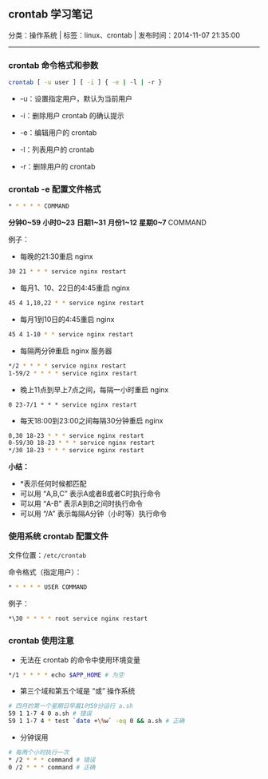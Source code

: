## crontab 学习笔记

分类：操作系统 | 标签：linux、crontab | 发布时间：2014-11-07 21:35:00

___

### crontab 命令格式和参数

```bash
crontab [ -u user ] [ -i ] { -e | -l | -r }
```

* -u：设置指定用户，默认为当前用户

* -i：删除用户 crontab 的确认提示

* -e：编辑用户的 crontab
* -l：列表用户的 crontab
* -r：删除用户的 crontab

### crontab -e 配置文件格式

```bash
* * * * * COMMAND
```

**分钟0~59** **小时0~23** **日期1~31** **月份1~12** **星期0~7** COMMAND

例子：

* 每晚的21:30重启 nginx
```bash
30 21 * * * service nginx restart
```

* 每月1、10、22日的4:45重启 nginx
```bash
45 4 1,10,22 * * service nginx restart
```

* 每月1到10日的4:45重启 nginx
```bash
45 4 1-10 * * service nginx restart
```

* 每隔两分钟重启 nginx 服务器
```bash
*/2 * * * * service nginx restart
1-59/2 * * * * service nginx restart
```

* 晚上11点到早上7点之间，每隔一小时重启 nginx
```
0 23-7/1 * * * service nginx restart
```

* 每天18:00到23:00之间每隔30分钟重启 nginx
```bash
0,30 18-23 * * * service nginx restart
0-59/30 18-23 * * * service nginx restart
*/30 18-23 * * * service nginx restart
```

**小结：**
* \*表示任何时候都匹配
* 可以用 “A,B,C” 表示A或者B或者C时执行命令
* 可以用 “A-B” 表示A到B之间时执行命令
* 可以用 “/A” 表示每隔A分钟（小时等）执行命令

### 使用系统 crontab 配置文件

文件位置：`/etc/crontab`

命令格式（指定用户）：
```bash
* * * * * USER COMMAND
```

例子：
```bash
*\30 * * * * root service nginx restart
```

### crontab 使用注意

* 无法在 crontab 的命令中使用环境变量
```bash
*/1 * * * * echo $APP_HOME # 为空
```
* 第三个域和第五个域是 “或” 操作系统
```bash
# 四月的第一个星期日早晨1时59分运行 a.sh
59 1 1-7 4 0 a.sh # 错误
59 1 1-7 4 * test `date +\%w` -eq 0 && a.sh # 正确
```
* 分钟误用
```bash
# 每两个小时执行一次
* /2 * * * command # 错误
0 /2 * * * command # 正确
```